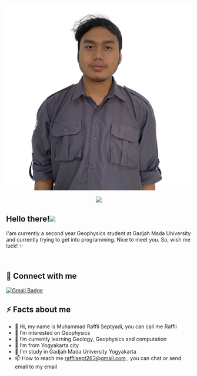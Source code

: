 ![k](https://github.com/MuhammadRaffliSeptyadi/MuhammadRaffliSeptyadi/blob/9b70a16ac5b0020e00fb59911a3f50a21971acc7/41_Muhammad%20Raffli%20S.png) 
<p align="center">
<img width="50%" height="auto" src="https://kotjienkterbang.files.wordpress.com/2017/03/5cm-per-second.gif?w=829" height="100px"/></a>
<h2>Hello there!<img src="https://media.giphy.com/media/hvRJCLFzcasrR4ia7z/giphy.gif" width="28">
</h3>
<p> I'am currently a second year Geophysics student at Gadjah Mada University and currently trying to get into programming. Nice to meet you. So, wish me luck! ✨
<p align="center">
<br/>
</a>

## 💬 Connect with me
<p align="center">

[![Gmail Badge](https://img.shields.io/badge/-rafflisept263@@gmail.com-c14438?style=flat&logo=Gmail&logoColor=white&link=mailto:rafflisept263@gmail.com)](mailto:rafflisept263@gmail.com)

<h2>⚡️ Facts about me </h2>

- 👋 Hi, my name is Muhammad Raffli Septyadi, you can call me Raffli
- 👀 I’m interested on Geophysics
- 🌱 I’m currently learning Geology, Geophysics and computation
- 🏡 I’m from Yogyakarta city
- 🏫 I'm study in Gadjah Mada University Yogyakarta
- 📫 How to reach me rafflisept263@gmail.com , you can chat or send email to my email


